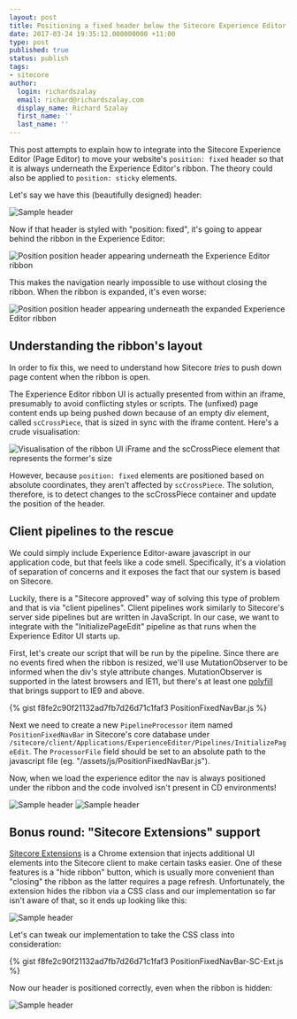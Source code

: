```yaml
---
layout: post
title: Positioning a fixed header below the Sitecore Experience Editor ribbon
date: 2017-03-24 19:35:12.000000000 +11:00
type: post
published: true
status: publish
tags:
- sitecore
author:
  login: richardszalay
  email: richard@richardszalay.com
  display_name: Richard Szalay
  first_name: ''
  last_name: ''
---
```


This post attempts to explain how to integrate into the Sitecore Experience Editor (Page Editor) to move your website's `position: fixed` header so that it is always underneath the Experience Editor's ribbon. The theory could also be applied to `position: sticky` elements.

Let's say we have this (beautifully designed) header:

<img src="{{ site.baseurl }}/assets/sc-exp-h-sample-header.png" alt="Sample header" />

Now if that header is styled with "position: fixed", it's going to appear behind the ribbon in the Experience Editor:

<img src="{{ site.baseurl }}/assets/sc-exp-h-normal-wrong.png" alt="Position position header appearing underneath the Experience Editor ribbon" />

This makes the navigation nearly impossible to use without closing the ribbon. When the ribbon is expanded, it's even worse:

<img src="{{ site.baseurl }}/assets/sc-exp-h-expanded-wrong.png" alt="Position position header appearing underneath the expanded Experience Editor ribbon" />

## Understanding the ribbon's layout

In order to fix this, we need to understand how Sitecore _tries_ to push down page content when the ribbon is open.

The Experience Editor ribbon UI is actually presented from within an iframe, presumably to avoid conflicting styles or scripts. The (unfixed) page content ends up being pushed down because of an empty div element, called `scCrossPiece`, that is sized in sync with the iframe content. Here's a crude visualisation:

<img src="{{ site.baseurl }}/assets/sc-exp-h-sccrosspiece.png" alt="Visualisation of the ribbon UI iFrame and the scCrossPiece element that represents the former's size" />

However, because `position: fixed` elements are positioned based on absolute coordinates, they aren't affected by `scCrossPiece`. The solution, therefore, is to detect changes to the scCrossPiece container and update the position of the header.

## Client pipelines to the rescue

We could simply include Experience Editor-aware javascript in our application code, but that feels like a code smell. Specifically, it's a violation of separation of concerns and it exposes the fact that our system is based on Sitecore. 

Luckily, there is a "Sitecore approved" way of solving this type of problem and that is via "client pipelines". Client pipelines work similarly to Sitecore's server side pipelines but are written in JavaScript. In our case, we want to integrate with the "InitializePageEdit" pipeline as that runs when the Experience Editor UI starts up.

First, let's create our script that will be run by the pipeline. Since there are no events fired when the ribbon is resized, we'll use MutationObserver to be informed when the div's style attribute changes. MutationObserver is supported in the latest browsers and IE11, but there's at least one [polyfill](https://github.com/Polymer/MutationObservers) that brings support to IE9 and above.

{% gist f8fe2c90f21132ad7fb7d26d71c1faf3 PositionFixedNavBar.js %}

Next we need to create a new `PipelineProcessor` item named `PositionFixedNavBar` in Sitecore's core database under `/sitecore/client/Applications/ExperienceEditor/Pipelines/InitializePageEdit`. The `ProcessorFile` field should be set to an absolute path to the javascript file (eg. "/assets/js/PositionFixedNavBar.js").

Now, when we load the experience editor the nav is always positioned under the ribbon and the code involved isn't present in CD environments!

<img src="{{ site.baseurl }}/assets/sc-exp-h-normal-right.png" alt="Sample header" />

<img src="{{ site.baseurl }}/assets/sc-exp-h-expanded-right.png" alt="Sample header" />

## Bonus round: "Sitecore Extensions" support

[Sitecore Extensions](https://chrome.google.com/webstore/detail/sitecore-extensions/aoclhcccfdkjddgpaaajldgljhllhgmd) is a Chrome extension that injects additional UI elements into the Sitecore client to make certain tasks easier. One of these features is a "hide ribbon" button, which is usually more convenient than "closing" the ribbon as the latter requires a page refresh. Unfortunately, the extension hides the ribbon via a CSS class and our implementation so far isn't aware of that, so it ends up looking like this:

<img src="{{ site.baseurl }}/assets/sc-exp-h-collapsed-wrong.png" alt="Sample header" />

Let's can tweak our implementation to take the CSS class into consideration:

{% gist f8fe2c90f21132ad7fb7d26d71c1faf3 PositionFixedNavBar-SC-Ext.js %}

Now our header is positioned correctly, even when the ribbon is hidden:

<img src="{{ site.baseurl }}/assets/sc-exp-h-collapsed-right.png" alt="Sample header" />